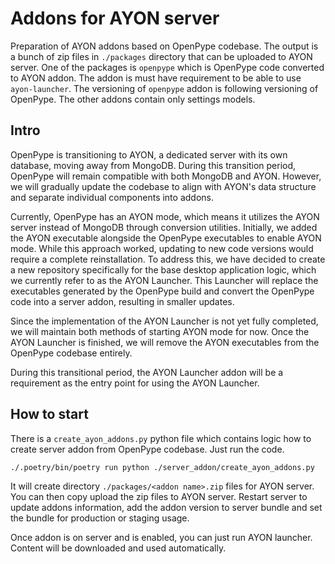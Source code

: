 # Addons for AYON server
Preparation of AYON addons based on OpenPype codebase. The output is a bunch of zip files in `./packages` directory that can be uploaded to AYON server. One of the packages is `openpype` which is OpenPype code converted to AYON addon. The addon is must have requirement to be able to use `ayon-launcher`. The versioning of `openpype` addon is following versioning of OpenPype. The other addons contain only settings models.

## Intro
OpenPype is transitioning to AYON, a dedicated server with its own database, moving away from MongoDB. During this transition period, OpenPype will remain compatible with both MongoDB and AYON. However, we will gradually update the codebase to align with AYON's data structure and separate individual components into addons.

Currently, OpenPype has an AYON mode, which means it utilizes the AYON server instead of MongoDB through conversion utilities. Initially, we added the AYON executable alongside the OpenPype executables to enable AYON mode. While this approach worked, updating to new code versions would require a complete reinstallation. To address this, we have decided to create a new repository specifically for the base desktop application logic, which we currently refer to as the AYON Launcher. This Launcher will replace the executables generated by the OpenPype build and convert the OpenPype code into a server addon, resulting in smaller updates.

Since the implementation of the AYON Launcher is not yet fully completed, we will maintain both methods of starting AYON mode for now. Once the AYON Launcher is finished, we will remove the AYON executables from the OpenPype codebase entirely.

During this transitional period, the AYON Launcher addon will be a requirement as the entry point for using the AYON Launcher.

## How to start
There is a `create_ayon_addons.py` python file which contains logic how to create server addon from OpenPype codebase. Just run the code.
```shell
./.poetry/bin/poetry run python ./server_addon/create_ayon_addons.py
```

It will create directory `./packages/<addon name>.zip` files for AYON server. You can then copy upload the zip files to AYON server. Restart server to update addons information, add the addon version to server bundle and set the bundle for production or staging usage.

Once addon is on server and is enabled, you can just run AYON launcher. Content will be downloaded and used automatically.
